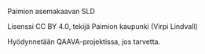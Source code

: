 Paimion asemakaavan SLD

Lisenssi CC BY 4.0, tekijä Paimion kaupunki (Virpi Lindvall)

Hyödynnetään QAAVA-projektissa, jos tarvetta.
